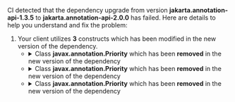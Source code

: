 CI detected that the dependency upgrade from version **jakarta.annotation-api-1.3.5** to **jakarta.annotation-api-2.0.0** has failed. Here are details to help you understand and fix the problem:
1. Your client utilizes **3** constructs which has been modified in the new version of the dependency.
   * <details>
        <summary>Class <b>javax.annotation.Priority</b> which has been <b>removed</b> in the new version of the dependency</summary>
            
        * <details>
          <summary>The failure is identified from the logs generated in the build process. </summary>
          
            *   >[[ERROR] /cdi-test/cdi-test-api/src/main/java/de/hilling/junit/cdi/annotations/GlobalTestImplementation.java:[6,24] package javax.annotation does not exist<br>&nbsp;&nbsp;&nbsp;&nbsp;](https://github.com/chains-project/breaking-good/actions/runs/8110103454/job/22166641300#step:4:1043)
            *   An error was detected in line 6 which is making use of an outdated API.
             ``` java
             6   import javax.annotation.Priority;;
            ```

          </details>
            
     </details>
   * <details>
        <summary>Class <b>javax.annotation.Priority</b> which has been <b>removed</b> in the new version of the dependency</summary>
            
        * <details>
          <summary>The failure is identified from the logs generated in the build process. </summary>
          
            *   >[[ERROR] /cdi-test/cdi-test-api/src/main/java/de/hilling/junit/cdi/annotations/GlobalTestImplementation.java:[27,2] cannot find symbol<br>&nbsp;&nbsp;&nbsp;&nbsp;  symbol: class Priority
](https://github.com/chains-project/breaking-good/actions/runs/8110103454/job/22166641300#step:4:1044)
            *   An error was detected in line 27 which is making use of an outdated API.
             ``` java
             27   @javax.annotation.Priority(100);
            ```

          </details>
            
     </details>
   * <details>
        <summary>Class <b>javax.annotation.Priority</b> which has been <b>removed</b> in the new version of the dependency</summary>
            
        * <details>
          <summary>The failure is identified from the logs generated in the build process. </summary>
          
            *   >[[ERROR] /cdi-test/cdi-test-api/src/main/java/de/hilling/junit/cdi/annotations/GlobalTestImplementation.java:[27,2] cannot find symbol<br>&nbsp;&nbsp;&nbsp;&nbsp;  symbol: class Priority
](https://github.com/chains-project/breaking-good/actions/runs/8110103454/job/22166641300#step:4:1044)
            *   An error was detected in line 27 which is making use of an outdated API.
             ``` java
             27   @javax.annotation.Priority(100);
            ```

          </details>
            
     </details>


